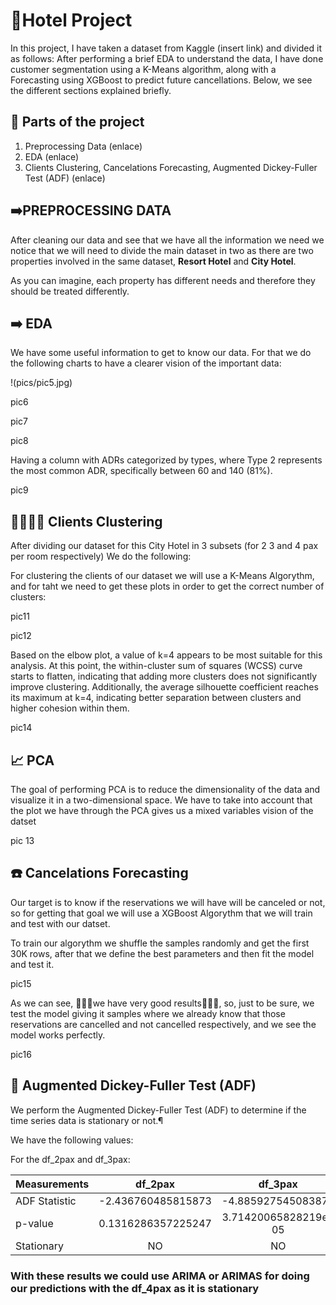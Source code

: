 # 🏢Hotel Project

In this project, I have taken a dataset from Kaggle (insert link) and divided it as follows:
After performing a brief EDA to understand the data, I have done customer segmentation using a K-Means algorithm, along with a Forecasting using XGBoost to predict future cancellations.
Below, we see the different sections explained briefly.

## 🤔 Parts of the project

1. Preprocessing Data (enlace)
2. EDA (enlace)
3. Clients Clustering, Cancelations Forecasting,  Augmented Dickey-Fuller Test (ADF) (enlace)

## ➡️PREPROCESSING DATA
After cleaning our data and see that we have all the information we need we notice that we will need to divide the main dataset in two as there are two properties involved in the same dataset, **Resort Hotel** and **City Hotel**.

As you can imagine, each property has different needs and therefore they should be treated differently.

## ➡️ EDA 
We have some useful information to get to know our data. For that we do the following charts to have a clearer vision of the important data:

!(pics/pic5.jpg)

pic6

pic7

pic8

Having a column with ADRs categorized by types, where Type 2 represents the most common ADR, specifically between 60 and 140 (81%).

pic9

## 👨‍👩‍👦‍👦 Clients Clustering

After dividing our dataset for this City Hotel in 3 subsets (for 2 3 and 4 pax per room respectively) We do the following:

For clustering the clients of our dataset we will use a K-Means Algorythm, and for taht we need to get these plots in order to get the correct number of clusters:

pic11

pic12

Based on the elbow plot, a value of k=4 appears to be most suitable for this analysis. At this point, the within-cluster sum of squares (WCSS) curve starts to flatten, indicating that adding more clusters does not significantly improve clustering. Additionally, the average silhouette coefficient reaches its maximum at k=4, indicating better separation between clusters and higher cohesion within them.

pic14

## 📈  PCA 

The goal of performing PCA is to reduce the dimensionality of the data and visualize it in a two-dimensional space. We have to take into account that the plot we have through the PCA gives us a mixed variables vision of the datset

pic 13

## ☎️ Cancelations Forecasting

Our target is to know if the reservations we will have will be canceled or not, so for getting that goal we will use a XGBoost Algorythm that we will train and test with our datset.

To train our algorythm we shuffle the samples randomly and get the first 30K rows, after that we define the best parameters and then fit the model and test it.

pic15

As we can see, 🎉🎉🎉we have very good results🎉🎉🎉, so, just to be sure, we test the model giving it samples where we already know that those reservations are cancelled and not cancelled respectively, and we see the model works perfectly.

pic16
## 💉 Augmented Dickey-Fuller Test (ADF)
We perform the Augmented Dickey-Fuller Test (ADF) to determine if the time series data is stationary or not.¶

We have the following values:

For the df_2pax and df_3pax:

| Measurements  | df_2pax | df_3pax | df_4pax |
| ------------- |:-------------:|:-------------:|:-------------:|
| ADF Statistic      | -2.436760485815873    |-4.885927545083877    |-18.566594717638065    
| p-value      | 0.1316286357225247     |3.71420065828219e-05     |2.0846880228308853e-30    
| Stationary     | NO     |NO    |YES 

### With these results we could use ARIMA or ARIMAS for doing our predictions with the df_4pax as it is stationary 
